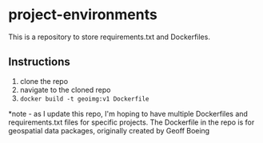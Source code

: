 # project-environments
This is a repository to store requirements.txt and Dockerfiles.

## Instructions
1. clone the repo
2. navigate to the cloned repo
3. `docker build -t geoimg:v1 Dockerfile`

*note - as I update this repo, I'm hoping to have multiple Dockerfiles and requirements.txt files for specific projects. The Dockerfile in the repo is for geospatial data packages, originally created by Geoff Boeing
